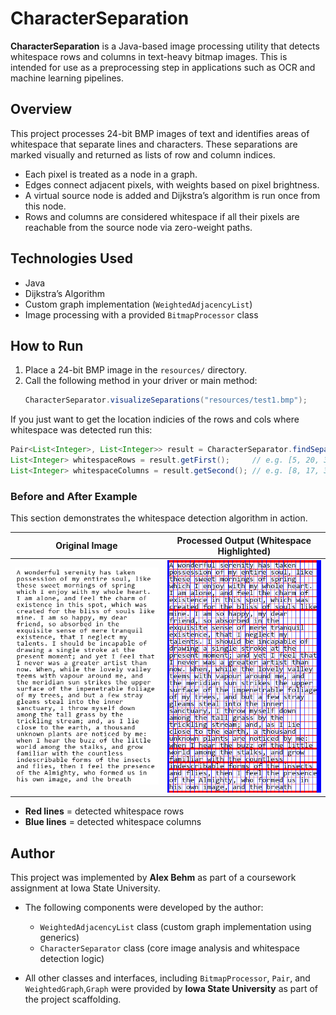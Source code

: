 # CharacterSeparation

**CharacterSeparation** is a Java-based image processing utility that detects whitespace rows and columns in text-heavy bitmap images. This is intended for use as a preprocessing step in applications such as OCR and machine learning pipelines.

## Overview

This project processes 24-bit BMP images of text and identifies areas of whitespace that separate lines and characters. These separations are marked visually and returned as lists of row and column indices.

- Each pixel is treated as a node in a graph.
- Edges connect adjacent pixels, with weights based on pixel brightness.
- A virtual source node is added and Dijkstra’s algorithm is run once from this node.
- Rows and columns are considered whitespace if all their pixels are reachable from the source node via zero-weight paths.

## Technologies Used

- Java
- Dijkstra’s Algorithm
- Custom graph implementation (`WeightedAdjacencyList`)
- Image processing with a provided `BitmapProcessor` class

## How to Run

1. Place a 24-bit BMP image in the `resources/` directory.
2. Call the following method in your driver or main method:
   ```java
   CharacterSeparator.visualizeSeparations("resources/test1.bmp");

If you just want to get the location indicies of the rows and cols where whitespace was detected run this: 

```java
Pair<List<Integer>, List<Integer>> result = CharacterSeparator.findSeparationWeighted("resources/test1.bmp");
List<Integer> whitespaceRows = result.getFirst();     // e.g. [5, 20, 36]
List<Integer> whitespaceColumns = result.getSecond(); // e.g. [8, 17, 33]
```

### Before and After Example

This section demonstrates the whitespace detection algorithm in action.

| Original Image | Processed Output (Whitespace Highlighted) |
|----------------|--------------------------------------------|
| ![Original](resources/example2.bmp) | ![Processed](resources/example2.bmp.new.bmp) |

- **Red lines** = detected whitespace rows  
- **Blue lines** = detected whitespace columns

## Author

This project was implemented by **Alex Behm** as part of a coursework assignment at Iowa State University.

- The following components were developed by the author:
  - `WeightedAdjacencyList` class (custom graph implementation using generics)
  - `CharacterSeparator` class (core image analysis and whitespace detection logic)

- All other classes and interfaces, including `BitmapProcessor`, `Pair`, and `WeightedGraph`,`Graph` were provided by **Iowa State University** as part of the project scaffolding.

